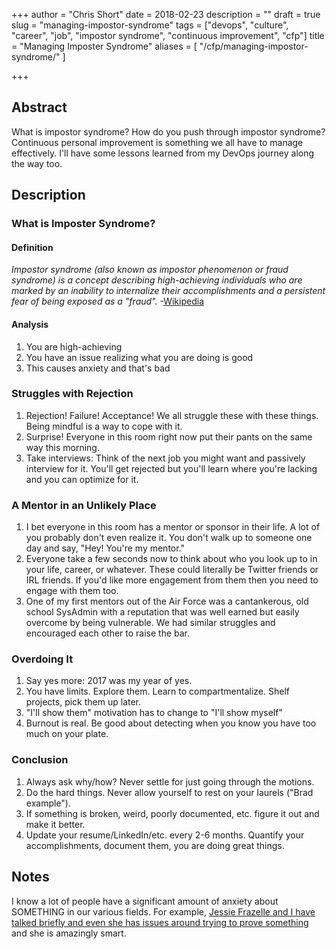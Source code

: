 +++
author = "Chris Short"
date = 2018-02-23
description = ""
draft = true
slug = "managing-impostor-syndrome"
tags = ["devops", "culture", "career", "job", "impostor syndrome", "continuous improvement", "cfp"]
title = "Managing Imposter Syndrome"
aliases = [
    "/cfp/managing-impostor-syndrome/"
]

+++

## Abstract

What is impostor syndrome? How do you push through impostor syndrome? Continuous personal improvement is something we all have to manage effectively. I'll have some lessons learned from my DevOps journey along the way too.

## Description

### What is Imposter Syndrome?

#### Definition

*Impostor syndrome (also known as impostor phenomenon or fraud syndrome) is a concept describing high-achieving individuals who are marked by an inability to internalize their accomplishments and a persistent fear of being exposed as a "fraud".* -[Wikipedia](https://en.wikipedia.org/wiki/Impostor_syndrome)

#### Analysis

1. You are high-achieving
2. You have an issue realizing what you are doing is good
3. This causes anxiety and that's bad

### Struggles with Rejection

1. Rejection! Failure! Acceptance! We all struggle these with these things. Being mindful is a way to cope with it.
2. Surprise! Everyone in this room right now put their pants on the same way this morning.
3. Take interviews: Think of the next job you might want and passively interview for it. You'll get rejected but you'll learn where you're lacking and you can optimize for it.

### A Mentor in an Unlikely Place

1. I bet everyone in this room has a mentor or sponsor in their life. A lot of you probably don't even realize it. You don't walk up to someone one day and say, "Hey! You're my mentor."
2. Everyone take a few seconds now to think about who you look up to in your life, career, or whatever. These could literally be Twitter friends or IRL friends. If you'd like more engagement from them then you need to engage with them too.
3. One of my first mentors out of the Air Force was a cantankerous, old school SysAdmin with a reputation that was well earned but easily overcome by being vulnerable. We had similar struggles and encouraged each other to raise the bar.

### Overdoing It

1. Say yes more: 2017 was my year of yes.
2. You have limits. Explore them. Learn to compartmentalize. Shelf projects, pick them up later.
3. "I'll show them" motivation has to change to "I'll show myself"
4. Burnout is real. Be good about detecting when you know you have too much on your plate.

### Conclusion

1. Always ask why/how? Never settle for just going through the motions.
2. Do the hard things. Never allow yourself to rest on your laurels ("Brad example").
3. If something is broken, weird, poorly documented, etc. figure it out and make it better.
4. Update your resume/LinkedIn/etc. every 2-6 months. Quantify your accomplishments, document them, you are doing great things.

## Notes

I know a lot of people have a significant amount of anxiety about SOMETHING in our various fields. For example, [Jessie Frazelle and I have talked briefly and even she has issues around trying to prove something](https://twitter.com/Caelestisca/status/823723771743891456) and she is amazingly smart.